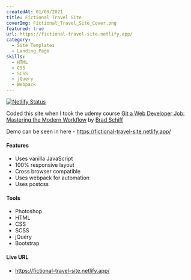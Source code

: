 ```yaml
---
createdAt: 01/09/2021
title: Fictional Travel Site
coverImg: Fictional_Travel_Site_Cover.png
featured: true
url: https://fictional-travel-site.netlify.app/
category:
  - Site Templates
  - Landing Page
skills:
  - HTML
  - CSS
  - SCSS
  - jQuery
  - Webpack
---
```


[![Netlify Status](https://api.netlify.com/api/v1/badges/e3bcc088-0f33-4be3-82a7-b595c2983a80/deploy-status)](https://app.netlify.com/sites/fictional-travel-site/deploys)

Coded this site when I took the udemy course [Git a Web Developer Job: Mastering the Modern Workflow](https://www.udemy.com/course/git-a-web-developer-job-mastering-the-modern-workflow/) by [Brad Schiff](https://www.udemy.com/user/bradschiff/)

Demo can be seen in here - https://fictional-travel-site.netlify.app/

#### Features

- Uses vanilla JavaScript
- 100% responsive layout
- Cross browser compatible
- Uses webpack for automation
- Uses postcss

#### Tools

- Photoshop
- HTML
- CSS
- SCSS
- jQuery
- Bootstrap

#### Live URL

- https://fictional-travel-site.netlify.app/